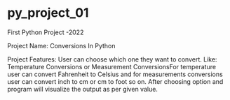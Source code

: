 # py_project_01
First Python Project -2022

Project Name: Conversions In Python

Project Features: 
User can choose which one they want to convert. 
Like: Temperature Conversions or Measurement ConversionsFor temperature user can convert Fahrenheit to Celsius 
and for measurements conversions user can convert inch to cm or cm to foot so on.
After choosing option and program will visualize the output as per given value.


